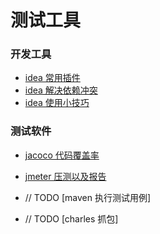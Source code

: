 # 测试工具 #




### 开发工具

- [idea 常用插件](./idea_plugins.md)
- [idea 解决依赖冲突](./idea_maven_helper.md)
- [idea 使用小技巧](./idea_tips.md)
  
### 测试软件

- [jacoco 代码覆盖率](./jacoco_coverage.md)

- [jmeter 压测以及报告](./jmeter_run.md)
- // TODO [maven 执行测试用例]
- // TODO [charles 抓包]